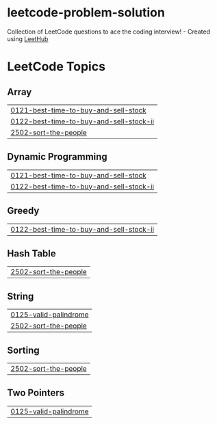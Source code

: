 # leetcode-problem-solution
Collection of LeetCode questions to ace the coding interview! - Created using [LeetHub](https://github.com/QasimWani/LeetHub)

<!---LeetCode Topics Start-->
# LeetCode Topics
## Array
|  |
| ------- |
| [0121-best-time-to-buy-and-sell-stock](https://github.com/Kamalkumar786/leetcode-problem-solution/tree/master/0121-best-time-to-buy-and-sell-stock) |
| [0122-best-time-to-buy-and-sell-stock-ii](https://github.com/Kamalkumar786/leetcode-problem-solution/tree/master/0122-best-time-to-buy-and-sell-stock-ii) |
| [2502-sort-the-people](https://github.com/Kamalkumar786/leetcode-problem-solution/tree/master/2502-sort-the-people) |
## Dynamic Programming
|  |
| ------- |
| [0121-best-time-to-buy-and-sell-stock](https://github.com/Kamalkumar786/leetcode-problem-solution/tree/master/0121-best-time-to-buy-and-sell-stock) |
| [0122-best-time-to-buy-and-sell-stock-ii](https://github.com/Kamalkumar786/leetcode-problem-solution/tree/master/0122-best-time-to-buy-and-sell-stock-ii) |
## Greedy
|  |
| ------- |
| [0122-best-time-to-buy-and-sell-stock-ii](https://github.com/Kamalkumar786/leetcode-problem-solution/tree/master/0122-best-time-to-buy-and-sell-stock-ii) |
## Hash Table
|  |
| ------- |
| [2502-sort-the-people](https://github.com/Kamalkumar786/leetcode-problem-solution/tree/master/2502-sort-the-people) |
## String
|  |
| ------- |
| [0125-valid-palindrome](https://github.com/Kamalkumar786/leetcode-problem-solution/tree/master/0125-valid-palindrome) |
| [2502-sort-the-people](https://github.com/Kamalkumar786/leetcode-problem-solution/tree/master/2502-sort-the-people) |
## Sorting
|  |
| ------- |
| [2502-sort-the-people](https://github.com/Kamalkumar786/leetcode-problem-solution/tree/master/2502-sort-the-people) |
## Two Pointers
|  |
| ------- |
| [0125-valid-palindrome](https://github.com/Kamalkumar786/leetcode-problem-solution/tree/master/0125-valid-palindrome) |
<!---LeetCode Topics End-->